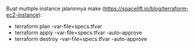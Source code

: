 Buat multiple instance jalaninnya make (https://spacelift.io/blog/terraform-ec2-instance):
- terraform plan -var-file=specs.tfvar 
- terraform apply -var-file=specs.tfvar -auto-approve
- terraform destroy -var-file=specs.tfvar -auto-approve
